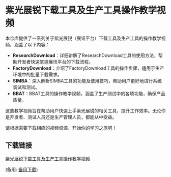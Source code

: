 # 紫光展锐下载工具及生产工具操作教学视频

本仓库提供了一系列关于紫光展锐（展讯平台）下载工具及生产工具的操作教学视频，涵盖了以下内容：

- **ResearchDownload**：详细讲解了ResearchDownload工具的使用方法，帮助开发者快速掌握展讯平台的下载流程。
- **FactoryDownload**：介绍了FactoryDownload工具的操作步骤，适用于生产环境中的批量下载需求。
- **SIMBA**：深入解析SIMBA工具的功能及使用技巧，帮助用户更好地进行系统调试和测试。
- **BBAT**：BBAT工具的操作教学视频，涵盖了生产测试中的各项功能，确保产品质量。

这些教学视频旨在帮助用户快速上手紫光展锐的相关工具，提升工作效率。无论你是开发者、测试人员还是生产管理人员，都能从中受益。

请根据需要下载相应的视频资源，开始你的学习之旅吧！

## 下载链接
[紫光展锐下载工具及生产工具操作教学视频](https://pan.quark.cn/s/2e37cd4c28bc) 

(备用: [备用下载](https://pan.baidu.com/s/10J9wa5ptOKFmKEDX7fV1tw?pwd=3ha3))
